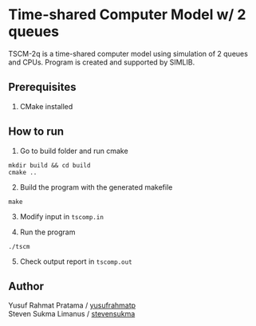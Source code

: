 # Time-shared Computer Model w/ 2 queues

TSCM-2q is a time-shared computer model using simulation of 2 queues and CPUs. Program is created and supported by SIMLIB.

## Prerequisites
1. CMake installed

## How to run
1. Go to build folder and run cmake
```
mkdir build && cd build
cmake ..
```

2. Build the program with the generated makefile
```
make
```

3. Modify input in `tscomp.in`

4. Run the program
```
./tscm
```

5. Check output report in `tscomp.out`

## Author
Yusuf Rahmat Pratama / [yusufrahmatp](https://github.com/yusufrahmatp)<br>
Steven Sukma Limanus / [stevensukma](https://github.com/stevensukma)

